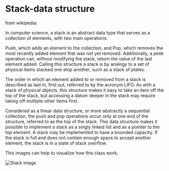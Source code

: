 # Stack-data structure

from wikipedia:

In computer science, a stack is an abstract data type that serves as a collection of elements, with two main operations:

Push, which adds an element to the collection, and
Pop, which removes the most recently added element that was not yet removed.
Additionally, a peek operation can, without modifying the stack, return the value of the last element added. Calling this structure a stack is by analogy to a set of physical items stacked one atop another, such as a stack of plates.

The order in which an element added to or removed from a stack is described as last in, first out, referred to by the acronym LIFO. As with a stack of physical objects, this structure makes it easy to take an item off the top of the stack, but accessing a datum deeper in the stack may require taking off multiple other items first.

Considered as a linear data structure, or more abstractly a sequential collection, the push and pop operations occur only at one end of the structure, referred to as the top of the stack. This data structure makes it possible to implement a stack as a singly linked list and as a pointer to the top element. A stack may be implemented to have a bounded capacity. If the stack is full and does not contain enough space to accept another element, the stack is in a state of stack overflow.

This images can help to visualize how this class work;

![Stack image](https://github.com/Simone-Tombolini/Cpp-Algorithms-and-Data-Structures/blob/main/Stack/Stack.png)

